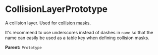 # CollisionLayerPrototype

A collision layer. Used for [collision masks](prototype:CollisionMaskConnector).

It's recommend to use underscores instead of dashes in `name` so that the name can easily be used as a table key when defining collision masks.

**Parent:** `Prototype`

